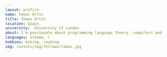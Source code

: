 ```yaml
---
layout: profile
name: Tomas Ortin
title: Tomas Ortin
location: Spain
university:  University of London
about: I'm passionate about programming language theory, compilers and interpreters. Graduate in Asian Cultural studies, currently a freshman in Computer Science. Notice the breath, relax and smile!
languages: Scheme, C
hobbies: Hiking, reading
img: /assets/img/fellows/tomas.jpg
---
```

